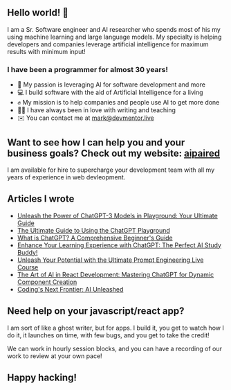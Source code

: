 ## Hello world! 👋

I am a Sr. Software engineer and AI researcher who spends most of his my using machine learning and large language models. My specialty is helping developers and companies leverage artificial intelligence for maximum results with minimum input!

### I have been a programmer for almost 30 years!

* 🧠 My passion is leveraging AI for software development and more
* 💻 I build software with the aid of Artificial Intelligence for a living
* ✊ My mission is to help companies and people use AI to get more done
* ✍🏼 I have always been in love with writing and teaching
* ✉️ You can contact me at mark@devmentor.live

## Want to see how I can help you and your business goals? Check out my website: [aipaired]

I am available for hire to supercharge your development team with all my years of experience in web devleopment.

## Articles I wrote

- [Unleash the Power of ChatGPT-3 Models in Playground: Your Ultimate Guide](https://gptfor.us/learn/unleash-power-chatgpt-3-models-playground-ultimate-guide/)
- [The Ultimate Guide to Using the ChatGPT Playground](https://gptfor.us/learn/the-ultimate-guide-to-using-the-chatgpt-playground/)
- [What is ChatGPT? A Comprehensive Beginner's Guide](https://gptfor.us/learn/what-is-chatgpt-comprehensive-beginners-guide/)
- [Enhance Your Learning Experience with ChatGPT: The Perfect AI Study Buddy!](https://gptfor.us/learn/revolutionizing-student-learning-chatgpt-ai-powered-chatbot-changing-game/)
- [Unleash Your Potential with the Ultimate Prompt Engineering Live Course](https://aipaired.com/articles/master-the-future-of-coding-unleash-your-potential-with-the-ultimate-prompt-engineering-live-course?lang=en)
- [The Art of AI in React Development: Mastering ChatGPT for Dynamic Component Creation](https://aipaired.com/articles/the-art-of-ai-in-react-development-mastering-chatgpt-for-dynamic-component-creation?lang=en)
- [Coding's Next Frontier: AI Unleashed
](https://aipaired.com/articles/the-future-of-programming-using-artificial-intelligence-chatgpt?lang=en)

## Need help on your javascript/react app?

I am sort of like a ghost writer, but for apps. I build it, you get to watch how I do it, it launches on time, with few bugs, and you get to take the credit!

We can work in hourly session blocks, and you can have a recording of our work to review at your own pace!

## Happy hacking!

[aipaired]: https://aipaired.com
[GPTForUs]: https://gptfor.us
[devmentorlive]: https://devmentor.live/?utm_source=github&utm_medium=readme&utm_campaign=about%20me
[Mark Tellez]: https://marktellez.com/?utm_source=github&utm_medium=readme&utm_campaign=about%20me
[youtube]: https://youtube.com/@devmentorlive
[16personalities]: https://www.16personalities.com/profiles/3cb740f62f842
[The future of coding with AI]: https://aipaired.com

